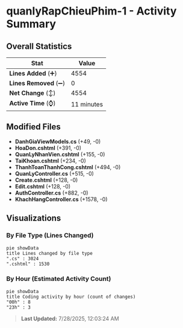 # quanlyRapChieuPhim-1 - Activity Summary 

## Overall Statistics

| Stat                   | Value                                                             |
| ---------------------- | ----------------------------------------------------------------- |
| **Lines Added** (➕)   | 4554                                          |
| **Lines Removed** (➖) | 0                                        |
| **Net Change** (↕)    | 4554                |
| **Active Time** (⌚)   | 11 minutes |


## Modified Files
- **DanhGiaViewModels.cs** (+49, -0)
- **HoaDon.cshtml** (+391, -0)
- **QuanLyNhanVien.cshtml** (+155, -0)
- **TaiKhoan.cshtml** (+234, -0)
- **ThanhToanThanhCong.cshtml** (+494, -0)
- **QuanLyController.cs** (+515, -0)
- **Create.cshtml** (+128, -0)
- **Edit.cshtml** (+128, -0)
- **AuthController.cs** (+882, -0)
- **KhachHangController.cs** (+1578, -0)

## Visualizations

### By File Type (Lines Changed)

```mermaid
pie showData
title Lines changed by file type
".cs" : 3024
".cshtml" : 1530
```

### By Hour (Estimated Activity Count)

```mermaid
pie showData
title Coding activity by hour (count of changes)
"00h" : 8
"23h" : 3
```


> **Last Updated:** 7/28/2025, 12:03:24 AM